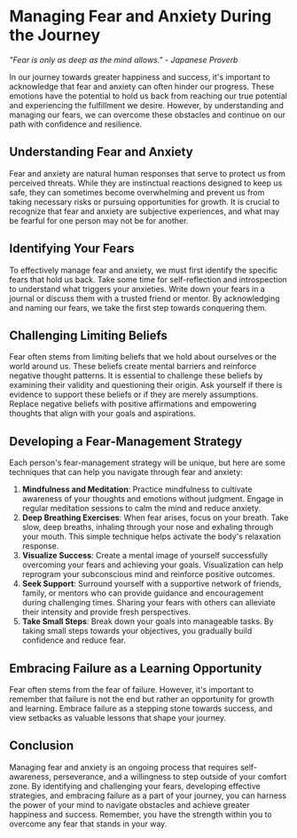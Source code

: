 Managing Fear and Anxiety During the Journey
=======================================================

*"Fear is only as deep as the mind allows." - Japanese Proverb*



In our journey towards greater happiness and success, it's important to acknowledge that fear and anxiety can often hinder our progress. These emotions have the potential to hold us back from reaching our true potential and experiencing the fulfillment we desire. However, by understanding and managing our fears, we can overcome these obstacles and continue on our path with confidence and resilience.

Understanding Fear and Anxiety
------------------------------

Fear and anxiety are natural human responses that serve to protect us from perceived threats. While they are instinctual reactions designed to keep us safe, they can sometimes become overwhelming and prevent us from taking necessary risks or pursuing opportunities for growth. It is crucial to recognize that fear and anxiety are subjective experiences, and what may be fearful for one person may not be for another.

Identifying Your Fears
----------------------

To effectively manage fear and anxiety, we must first identify the specific fears that hold us back. Take some time for self-reflection and introspection to understand what triggers your anxieties. Write down your fears in a journal or discuss them with a trusted friend or mentor. By acknowledging and naming our fears, we take the first step towards conquering them.

Challenging Limiting Beliefs
----------------------------

Fear often stems from limiting beliefs that we hold about ourselves or the world around us. These beliefs create mental barriers and reinforce negative thought patterns. It is essential to challenge these beliefs by examining their validity and questioning their origin. Ask yourself if there is evidence to support these beliefs or if they are merely assumptions. Replace negative beliefs with positive affirmations and empowering thoughts that align with your goals and aspirations.

Developing a Fear-Management Strategy
-------------------------------------

Each person's fear-management strategy will be unique, but here are some techniques that can help you navigate through fear and anxiety:

1. **Mindfulness and Meditation**: Practice mindfulness to cultivate awareness of your thoughts and emotions without judgment. Engage in regular meditation sessions to calm the mind and reduce anxiety.
2. **Deep Breathing Exercises**: When fear arises, focus on your breath. Take slow, deep breaths, inhaling through your nose and exhaling through your mouth. This simple technique helps activate the body's relaxation response.
3. **Visualize Success**: Create a mental image of yourself successfully overcoming your fears and achieving your goals. Visualization can help reprogram your subconscious mind and reinforce positive outcomes.
4. **Seek Support**: Surround yourself with a supportive network of friends, family, or mentors who can provide guidance and encouragement during challenging times. Sharing your fears with others can alleviate their intensity and provide fresh perspectives.
5. **Take Small Steps**: Break down your goals into manageable tasks. By taking small steps towards your objectives, you gradually build confidence and reduce fear.

Embracing Failure as a Learning Opportunity
-------------------------------------------

Fear often stems from the fear of failure. However, it's important to remember that failure is not the end but rather an opportunity for growth and learning. Embrace failure as a stepping stone towards success, and view setbacks as valuable lessons that shape your journey.

Conclusion
----------

Managing fear and anxiety is an ongoing process that requires self-awareness, perseverance, and a willingness to step outside of your comfort zone. By identifying and challenging your fears, developing effective strategies, and embracing failure as a part of your journey, you can harness the power of your mind to navigate obstacles and achieve greater happiness and success. Remember, you have the strength within you to overcome any fear that stands in your way.
